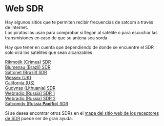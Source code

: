 # Web SDR

Hay algunos sitios que te permiten recibir frecuencias de satcom a través de internet.  
Los piratas las usan para comprobar si llegan al satélite o para escuchar las transmisiones en caso de que su antena sea sorda

Hay que tener en cuenta que dependiendo de donde se encuentre el SDR solo oirá los satélites que sean alcanzables

[Rikmotik (Crimea) SDR](https://rikmotik.ru/#freq=253650000,mod=nfm,sql=-22)  
[Blumenau (Brazil) SDR](http://jorsan142.mycrestron.com:8073)  
[Saltonet (Brazil) SDR](http://sdr.saltonet.inf.br:8073/#freq=29250000,mod=am,sql=-150)  
[Wessex (UK)](http://wessex.hopto.org:8060/)  
[California (US)](http://ivopenwebrx.ddns.net:8073)  
[Gudynas (Lithuania) SDR](https://sdr.gudynas.lt/#freq=146400000,mod=nfm,sql=-150)  
[Webradio (Russia) SDR 1](http://webradio.sytes.net:8080)  
[Webradio (Russia) SDR 2](http://webradio.sytes.net:8081)  
[Satcomdv (Russia **Pacific**) SDR](http://satcomdv.chickenkiller.com/#freq=257149996,mod=nfm,sql=-150)  

Si se desea encontrar otros SDRs en el [mapa del sitio web de los receptores de SDR](https://rx-tx.info/map-sdr-points) puede ser de gran ayuda.
